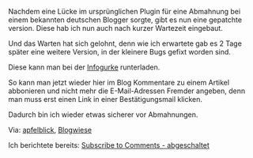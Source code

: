 <!--
.. title: Subscribe to Comments - wieder aktiv und sicher
.. slug: 584-subscribe-to-comments-wieder-aktiv-und-sicher
.. date: 2008-10-25 14:41:38
.. tags: Abmahnung,Wordpress,In eigener Sache
.. description: 
.. type: text
-->

Nachdem eine Lücke im ursprünglichen Plugin für eine Abmahnung bei einem bekannten deutschen Blogger sorgte, gibt es nun eine gepatchte version.
Diese hab ich nun auch nach kurzer Wartezeit eingebaut.
<!-- TEASER_END -->

Und das Warten hat sich gelohnt, denn wie ich erwartete gab es 2 Tage später eine weitere Version, in der kleinere Bugs gefixt worden sind.

Diese kann man bei der [Infogurke](http://www.infogurke.de/2008/10/weiterentwickelt-subscribe-to-comments/) runterladen.

So kann man jetzt wieder hier im Blog Kommentare zu einem Artikel abbonieren und nicht mehr die E-Mail-Adressen Fremder angeben, denn man muss erst einen Link in einer Bestätigungsmail klicken.

Dadurch bin ich wieder etwas sicherer vor Abmahnungen.

Via: [apfelblick](http://www.apfelblick.de/2008/10/19/warum-bitte/), [Blogwiese](http://www.blogwiese.de/2008/10/19/subscribe-to-comments-wieder-aktiv/)

Ich berichtete bereits: [Subscribe to Comments - abgeschaltet](/blog/534-subscribe-to-comments-abgeschaltet/)
